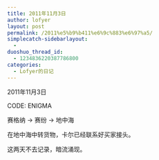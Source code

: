 ```yaml
---
title: 2011年11月3日
author: lofyer
layout: post
permalink: /2011%e5%b9%b411%e6%9c%883%e6%97%a5/
simplecatch-sidebarlayout:
  - 
duoshuo_thread_id:
  - 1234836220387786800
categories:
  - Lofyer的日记
---
```

2011年11月3日

CODE: ENIGMA

赛格纳 -> 赛纷 -> 地中海

在地中海中转货物，卡尔已经联系好买家接头。

这两天不去记录，暗流涌现。
